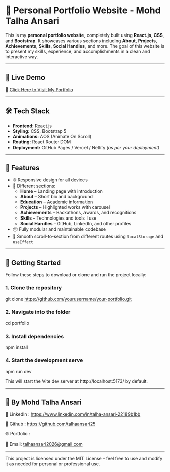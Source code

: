 # 💼 Personal Portfolio Website - Mohd Talha Ansari

This is my **personal portfolio website**, completely built using **React.js**, **CSS**, and **Bootstrap**. It showcases various sections including **About**, **Projects**, **Achievements**, **Skills**, **Social Handles**, and more. The goal of this website is to present my skills, experience, and accomplishments in a clean and interactive way.

---

## 🚀 Live Demo

🔗 [Click Here to Visit My Portfolio](https://your-portfolio-link.com)  


---

## 🛠️ Tech Stack

- **Frontend:** React.js
- **Styling:** CSS, Bootstrap 5
- **Animations:** AOS (Animate On Scroll)
- **Routing:** React Router DOM
- **Deployment:** GitHub Pages / Vercel / Netlify *(as per your deployment)*

---

## 🧩 Features

- 🌐 Responsive design for all devices
- 📄 Different sections:
  - **Home** – Landing page with introduction
  - **About** – Short bio and background
  - **Education** – Academic information
  - **Projects** – Highlighted works with carousel
  - **Achievements** – Hackathons, awards, and recognitions
  - **Skills** – Technologies and tools I use
  - **Social Handles** – GitHub, LinkedIn, and other profiles
- 📦 Fully modular and maintainable codebase
- 🎯 Smooth scroll-to-section from different routes using `localStorage` and `useEffect`

---

## 🧾 Getting Started

Follow these steps to download or clone and run the project locally:

### 1. Clone the repository

git clone https://github.com/yourusername/your-portfolio.git

### 2. Navigate into the folder

cd portfolio

### 3. Install dependencies

npm install

### 4. Start the development serve
npm run dev

This will start the Vite dev server at http://localhost:5173/ by default.

---

## 👨 By Mohd Talha Ansari

🔗 LinkedIn : https://www.linkedin.com/in/talha-ansari-22189b1bb

🔗 Github : https://github.com/talhaansari25

🌐 Portfolio : 

📧 Email: talhaansari2026@gmail.com


---

This project is licensed under the MIT License – feel free to use and modify it as needed for personal or professional use.



